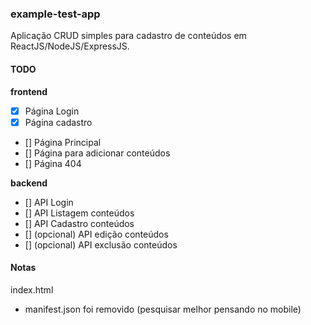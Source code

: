 ### example-test-app

Aplicação CRUD simples para cadastro de conteúdos em ReactJS/NodeJS/ExpressJS.

#### TODO
**frontend**
- [X] Página Login
- [X] Página cadastro
- [] Página Principal
- [] Página para adicionar conteúdos
- [] Página 404

**backend**
- [] API Login
- [] API Listagem conteúdos
- [] API Cadastro conteúdos
- [] (opcional) API edição conteúdos
- [] (opcional) API exclusão conteúdos

#### Notas

index.html
- manifest.json foi removido (pesquisar melhor pensando no mobile)